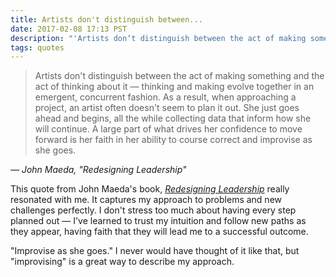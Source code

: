 ```yaml
---
title: Artists don't distinguish between...
date: 2017-02-08 17:13 PST
description: "'Artists don‘t distinguish between the act of making something and the act of thinking about it — thinking and making evolve together in an emergent, concurrent fashion. As a result, when approaching a project, an artist often doesn‘t seem to plan it out.'"
tags: quotes
---
```


> Artists don't distinguish between the act of making something and the act of thinking about it — thinking and making evolve together in an emergent, concurrent fashion. As a result, when approaching a project, an artist often doesn't seem to plan it out. She just goes ahead and begins, all the while collecting data that inform how she will continue. A large part of what drives her confidence to move forward is her faith in her ability to course correct and improvise as she goes.

_— John Maeda, "Redesigning Leadership"_

This quote from John Maeda's book, _[Redesigning Leadership](https://mitpress.mit.edu/books/redesigning-leadership)_ really resonated with me. It captures my approach to problems and new challenges perfectly. I don't stress too much about having every step planned out — I've learned to trust my intuition and follow new paths as they appear, having faith that they will lead me to a successful outcome.

"Improvise as she goes." I never would have thought of it like that, but "improvising" is a great way to describe my approach.
